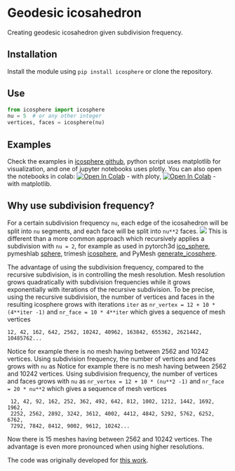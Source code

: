 # Geodesic icosahedron
Creating geodesic icosahedron given subdivision frequency.
## Installation
Install the module using ```pip install icosphere``` or clone the repository.
## Use
``` python
from icosphere import icosphere
nu = 5  # or any other integer
vertices, faces = icosphere(nu)
```
## Examples
Check the examples in [icosphere github](https://github.com/vedranaa/icosphere), python script uses matplotlib for visualization, and one of jupyter notebooks uses plotly. You can also open the notebooks in colab:
[![Open In Colab](https://colab.research.google.com/assets/colab-badge.svg)](https://colab.research.google.com/github/vedranaa/icosphere/blob/main/Example_in_plotly.ipynb) - with ploty,
[![Open In Colab](https://colab.research.google.com/assets/colab-badge.svg)](https://colab.research.google.com/github/vedranaa/icosphere/blob/main/Example_in_matplotlib.ipynb) - with matplotlib.

## Why use subdivision frequency?
For a certain subdivision frequency `nu`, each edge of the icosahedron will be split into `nu` segments, and each face will be split into `nu**2` faces.
![](https://github.com/vedranaa/icosphere/raw/main/Figure.png)
This is different than a more common approach which recursively applies a subdivision with `nu = 2`, for example as used in pytorch3d [ico_sphere](https://github.com/facebookresearch/pytorch3d/blob/master/pytorch3d/utils/ico_sphere.py), pymeshlab [sphere](https://pymeshlab.readthedocs.io/en/latest/filter_list.html#sphere), trimesh [icosphere](https://trimsh.org/trimesh.creation.html?highlight=icosahedron#trimesh.creation.icosphere), and PyMesh [generate_icosphere](https://github.com/PyMesh/PyMesh/blob/384ba882b7558ba6e8653ed263c419226c22bddf/python/pymesh/meshutils/generate_icosphere.py).

The advantage of using the subdivision frequency, compared to the recursive subdivision, is in controlling the mesh resolution. Mesh resolution grows quadratically with subdivision frequencies while it grows exponentially with iterations of the recursive subdivision. To be precise, using the recursive subdivision, the number of vertices and faces in the resulting icosphere grows with iterations `iter` as `nr_vertex = 12 + 10 * (4**iter -1)` and `nr_face = 10 * 4**iter` which gives a sequence of mesh vertices

    12, 42, 162, 642, 2562, 10242, 40962, 163842, 655362, 2621442, 10485762...
Notice for example there is no mesh having between 2562 and 10242 vertices. Using subdivision frequency, the number of vertices and faces grows with `nu` as
Notice for example there is no mesh having between 2562 and 10242 vertices. Using subdivision frequency, the number of vertices and faces grows with `nu` as `nr_vertex = 12 + 10 * (nu**2 -1)` and `nr_face = 20 * nu**2` which gives a sequence of mesh vertices

     12, 42, 92, 162, 252, 362, 492, 642, 812, 1002, 1212, 1442, 1692, 1962,
     2252, 2562, 2892, 3242, 3612, 4002, 4412, 4842, 5292, 5762, 6252, 6762,
     7292, 7842, 8412, 9002, 9612, 10242...
Now there is 15 meshes having between 2562 and 10242 vertices. The advantage is even more pronounced when using higher resolutions.

The code was originally developed for [this work](https://ieeexplore.ieee.org/document/7182720).
